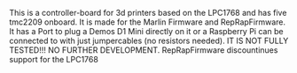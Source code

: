 This is a controller-board for 3d printers based on the LPC1768 and has five tmc2209 onboard. It is made for the Marlin Firmware and RepRapFirmware. It has a Port to plug a Demos D1 Mini directly on it or a Raspberry Pi can be connected to with just jumpercables (no resistors needed).
IT IS NOT FULLY TESTED!!!
NO FURTHER DEVELOPMENT. RepRapFirmware discountinues support for the LPC1768
